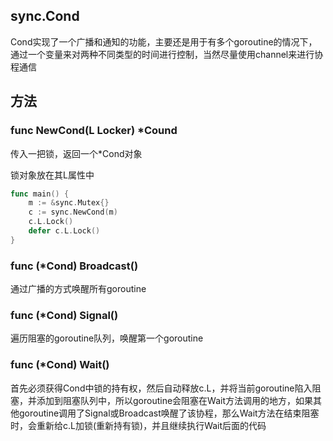 ## sync.Cond

Cond实现了一个广播和通知的功能，主要还是用于有多个goroutine的情况下，通过一个变量来对两种不同类型的时间进行控制，当然尽量使用channel来进行协程通信


## 方法
### func NewCond(L Locker) *Cound 

传入一把锁，返回一个*Cond对象

锁对象放在其L属性中
```go 
func main() {
    m := &sync.Mutex{}
    c := sync.NewCond(m)
    c.L.Lock()
    defer c.L.Lock()
}
```

### func (*Cond) Broadcast()
通过广播的方式唤醒所有goroutine


### func (*Cond) Signal()
遍历阻塞的goroutine队列，唤醒第一个goroutine

### func (*Cond) Wait()
首先必须获得Cond中锁的持有权，然后自动释放c.L，并将当前goroutine陷入阻塞，并添加到阻塞队列中，所以goroutine会阻塞在Wait方法调用的地方，如果其他goroutine调用了Signal或Broadcast唤醒了该协程，那么Wait方法在结束阻塞时，会重新给c.L加锁(重新持有锁)，并且继续执行Wait后面的代码


